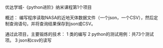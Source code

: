 优达学城-《python进阶》纳米课程第1个项目

概述：
编写程序读取NASA的近地天体数据文件（一个json，一个CSV），然后定制查询语句，并将查询结果保存到json或CSV。


通过此项目，主要锻炼的技术：
1 类的编写
2 python的测试用例：共73个测试项。
3 json和csv的读写
